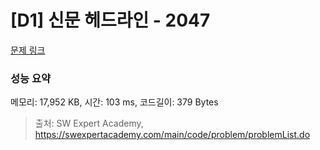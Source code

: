 # [D1] 신문 헤드라인 - 2047 

[문제 링크](https://swexpertacademy.com/main/code/problem/problemDetail.do?contestProbId=AV5QKsLaAy0DFAUq) 

### 성능 요약

메모리: 17,952 KB, 시간: 103 ms, 코드길이: 379 Bytes



> 출처: SW Expert Academy, https://swexpertacademy.com/main/code/problem/problemList.do